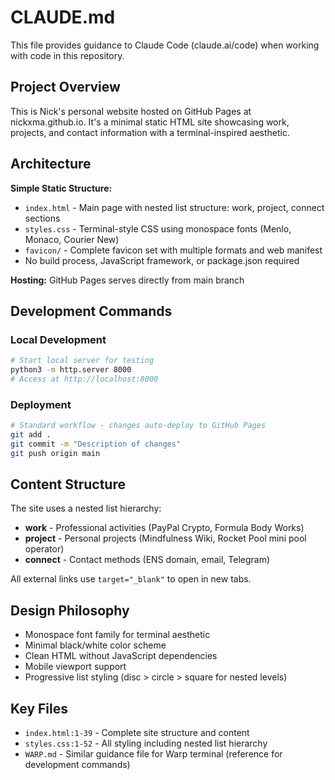 # CLAUDE.md

This file provides guidance to Claude Code (claude.ai/code) when working with code in this repository.

## Project Overview

This is Nick's personal website hosted on GitHub Pages at nickxma.github.io. It's a minimal static HTML site showcasing work, projects, and contact information with a terminal-inspired aesthetic.

## Architecture

**Simple Static Structure:**
- `index.html` - Main page with nested list structure: work, project, connect sections
- `styles.css` - Terminal-style CSS using monospace fonts (Menlo, Monaco, Courier New)
- `favicon/` - Complete favicon set with multiple formats and web manifest
- No build process, JavaScript framework, or package.json required

**Hosting:** GitHub Pages serves directly from main branch

## Development Commands

### Local Development
```bash
# Start local server for testing
python3 -m http.server 8000
# Access at http://localhost:8000
```

### Deployment
```bash
# Standard workflow - changes auto-deploy to GitHub Pages
git add .
git commit -m "Description of changes"
git push origin main
```

## Content Structure

The site uses a nested list hierarchy:
- **work** - Professional activities (PayPal Crypto, Formula Body Works)  
- **project** - Personal projects (Mindfulness Wiki, Rocket Pool mini pool operator)
- **connect** - Contact methods (ENS domain, email, Telegram)

All external links use `target="_blank"` to open in new tabs.

## Design Philosophy

- Monospace font family for terminal aesthetic
- Minimal black/white color scheme  
- Clean HTML without JavaScript dependencies
- Mobile viewport support
- Progressive list styling (disc > circle > square for nested levels)

## Key Files

- `index.html:1-39` - Complete site structure and content
- `styles.css:1-52` - All styling including nested list hierarchy
- `WARP.md` - Similar guidance file for Warp terminal (reference for development commands)